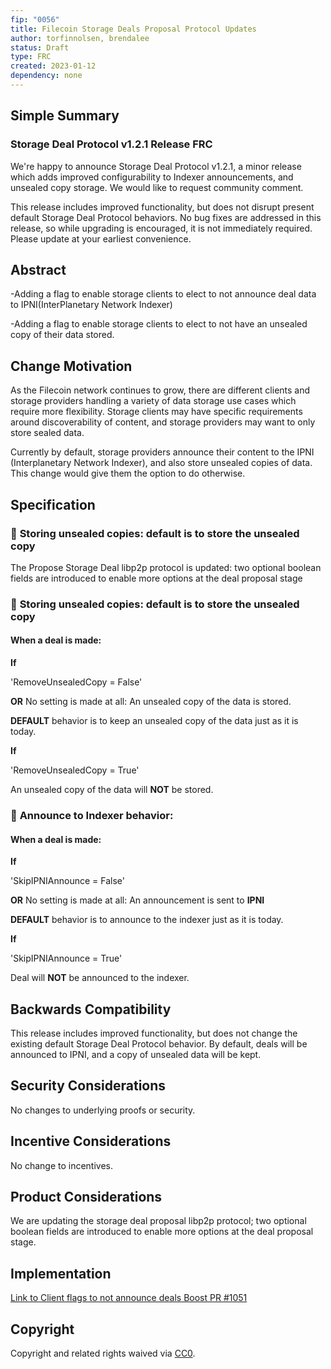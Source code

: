 ```yaml
---
fip: "0056"
title: Filecoin Storage Deals Proposal Protocol Updates
author: torfinnolsen, brendalee
status: Draft
type: FRC
created: 2023-01-12
dependency: none
---
```


## Simple Summary

### Storage Deal Protocol v1.2.1 Release FRC
We're happy to announce Storage Deal Protocol v1.2.1, a minor release which adds improved configurability to Indexer announcements, and unsealed copy storage. We would like to request community comment.


This release includes improved functionality, but does not disrupt present default Storage Deal Protocol behaviors. No bug fixes are addressed in this release, so while upgrading is encouraged, it is not immediately required. Please update at your earliest convenience.


## Abstract

-Adding a flag to enable storage clients to elect to not announce deal data to IPNI(InterPlanetary Network Indexer)


-Adding a flag to enable storage clients to elect to not have an unsealed copy of their data stored.



## Change Motivation

As the Filecoin network continues to grow, there are different clients and storage providers handling a variety of data storage use cases which require more flexibility. Storage clients may have specific requirements around discoverability of content, and storage providers may want to only store sealed data. 

Currently by default, storage providers announce their content to the IPNI (Interplanetary Network Indexer), and also store unsealed copies of data. This change would give them the option to do otherwise. 

## Specification

### :file_folder: **Storing unsealed copies:** default is to store the unsealed copy ###


The Propose Storage Deal libp2p protocol is updated: two optional boolean fields are introduced to enable more options at the deal proposal stage

### :file_folder: **Storing unsealed copies:** default is to store the unsealed copy ###
#### When a deal is made: ####


**If**


   'RemoveUnsealedCopy = False'


**OR** No setting is made at all: An unsealed copy of the data is stored.


**DEFAULT** behavior is to keep an unsealed copy of the data just as it is today.


**If**


   'RemoveUnsealedCopy = True'


An unsealed copy of the data will **NOT** be stored.

### :satellite: **Announce to Indexer behavior:** ###


#### When a deal is made: ####


**If**


   'SkipIPNIAnnounce = False'


**OR** No setting is made at all: An announcement is sent to **IPNI**


**DEFAULT** behavior is to announce to the indexer just as it is today.


**If**


   'SkipIPNIAnnounce = True'


Deal will **NOT** be announced to the indexer.


## **Backwards Compatibility**

This release includes improved functionality, but does not change the existing default Storage Deal Protocol behavior. By default, deals will be announced to IPNI, and a copy of unsealed data will be kept.

## **Security Considerations**

No changes to underlying proofs or security.

## **Incentive Considerations**

No change to incentives.

## **Product Considerations**

We are updating the storage deal proposal libp2p protocol; two optional boolean fields are introduced to enable more options at the deal proposal stage. 

## **Implementation**

[Link to Client flags to not announce deals Boost PR #1051](https://github.com/filecoin-project/boost/pull/1051#top)

## **Copyright**

Copyright and related rights waived via [CC0](https://creativecommons.org/publicdomain/zero/1.0/).


